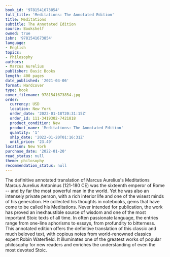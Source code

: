 ```yaml
---
book_id: '9781541673854'
full_title: 'Meditations: The Annotated Edition'
title: Meditations
subtitle: The Annotated Edition
source: Bookshelf
owned: true
isbn: '9781541673854'
language:
- English
topics:
- Philosophy
authors:
- Marcus Aurelius
publisher: Basic Books
length: 400 pages
date_published: '2021-04-06'
format: Hardcover
type: book
cover_filename: 9781541673854.jpg
order:
  currency: USD
  location: New York
  order_date: '2022-01-18T20:31:15Z'
  order_id: 111-3419302-7421818
  product_condition: New
  product_name: 'Meditations: The Annotated Edition'
  quantity: '1'
  ship_date: '2022-01-20T01:16:31Z'
  unit_price: '23.49'
location: New York
purchase_date: '2022-01-20'
read_status: null
theme: philosophy
recommendation_status: null
---
```

The definitive annotated translation of Marcus Aurelius's Meditations
Marcus Aurelius Antoninus (121-180 CE) was the sixteenth emperor of Rome -- and by far the most powerful man in the world. Yet he was also an intensely private person, with a rich interior life and one of the wisest minds of his generation. He collected his thoughts in notebooks, gems that have come to be called his Meditations. Never intended for publication, the work has proved an inexhaustible source of wisdom and one of the most important Stoic texts of all time. In often passionate language, the entries range from one-line aphorisms to essays, from profundity to bitterness.
This annotated edition offers the definitive translation of this classic and much beloved text, with copious notes from world-renowned classics expert Robin Waterfield. It illuminates one of the greatest works of popular philosophy for new readers and enriches the understanding of even the most devoted Stoic.
